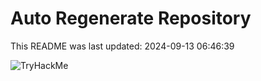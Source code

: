 # Auto Regenerate Repository

This README was last updated: 2024-09-13 06:46:39

 ![TryHackMe](https://tryhackme.com/badge/533634)